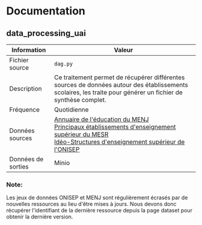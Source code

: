 # Documentation

## data_processing_uai

| Information | Valeur |
| -------- | -------- |
| Fichier source | `dag.py` |
| Description | Ce traitement permet de récupérer différentes sources de données autour des établissements scolaires, les traite pour générer un fichier de synthèse complet. |
| Fréquence | Quotidienne |
| Données sources | [Annuaire de l'éducation du MENJ](https://www.data.gouv.fr/datasets/5889d03fa3a72974cbf0d5b1/)<br />[Principaux établissements d'enseignement supérieur du MESR](https://www.data.gouv.fr/datasets/586dae5ea3a7290df6f4be88/)<br />[Idéo-Structures d'enseignement supérieur de l'ONISEP](https://www.data.gouv.fr/datasets/5fa5e386afdaa6152360f323/) |
| Données de sorties | Minio |

### Note:

Les jeux de données ONISEP et MENJ sont régulièrement écrasés par de nouvelles ressources au lieu d'être mises à jours.
Nous devons donc récupérer l'identifiant de la dernière ressource depuis la page dataset pour obtenir la dernière version.

